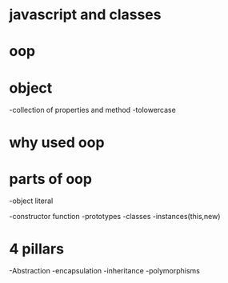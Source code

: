 # javascript and classes 

# oop

# object
-collection of properties and method
-tolowercase

# why used oop
# parts of oop
-object literal

-constructor function
-prototypes
-classes
-instances(this,new)

# 4 pillars

-Abstraction
-encapsulation
-inheritance
-polymorphisms


